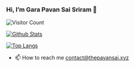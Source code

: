 ### Hi, I’m Gara Pavan Sai Sriram 👋 
![Visitor Count](https://profile-counter.glitch.me/thepavansai/count.svg)


[![Github Stats](https://github-readme-stats.vercel.app/api?username=thepavansai&show_icons=true&theme=transparent)](https://github.com/thepavansai) 

 [![Top Langs](https://github-readme-stats.vercel.app/api/top-langs/?username=thepavansai&layout=compact&theme=transparent)](https://github.com/thepavansai)

 - 📫 How to reach me 
contact@thepavansai.xyz

 


<!---
thejalsapavan/thejalsapavan is a ✨ special ✨ repository because its `README.md` (this file) appears on your GitHub profile.
You can click the Preview link to take a look at your changes.
--->
